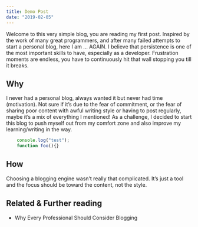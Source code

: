 ```yaml
---
title: Demo Post
date: "2019-02-05"
---
```


Welcome to this very simple blog, you are reading my first post. Inspired by the work of many great
programmers, and after many failed attempts to start a personal blog, here I am … AGAIN.
I believe that persistence is one of the most important skills to have, especially as a developer.
Frustration moments are endless, you have to continuously hit that wall stopping you till it breaks.

## Why
I never had a personal blog, always wanted it but never had time (motivation). Not sure if it’s due to
the fear of commitment, or the fear of sharing poor content with awful writing style or having to post regularly, maybe it’s a mix of everything I mentioned!
As a challenge, I decided to start this blog to push myself out from my comfort zone and also improve my learning/writing in the way.
```js
    console.log("test");
    function foo(){}
```
## How
Choosing a blogging engine wasn’t really that complicated. It’s just a tool and the focus should be toward the content, not the style.

## Related & Further reading
- Why Every Professional Should Consider Blogging
